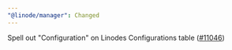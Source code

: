 ```yaml
---
"@linode/manager": Changed
---
```


Spell out "Configuration" on Linodes Configurations table ([#11046](https://github.com/linode/manager/pull/11046))
